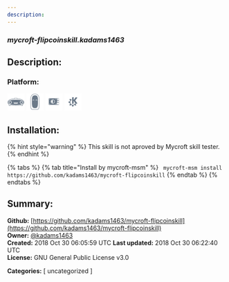 ```yaml
---
description: 
---
```


### _mycroft-flipcoinskill.kadams1463_  
## Description:  
  
  
  
### Platform:  
 ![Mark I](../.gitbook/assets/mark-1-icon.png)  ![Mark II](../.gitbook/assets/mark-2-icon.png)  ![Picroft](../.gitbook/assets/picroft-icon.png)  ![plasmoid](../.gitbook/assets/kde.png)   
## Installation:  
{% hint style="warning" %}
This skill is not aproved by Mycroft skill tester.
{% endhint %}
    
{% tabs %}
{% tab title="Install by mycroft-msm" %}
``` mycroft-msm install https://github.com/kadams1463/mycroft-flipcoinskill```
{% endtab %}
  {% endtabs %}
    
## Summary:  
**Github:** [https://github.com/kadams1463/mycroft-flipcoinskill](https://github.com/kadams1463/mycroft-flipcoinskill)  
**Owner:** [@kadams1463](https://github.com/kadams1463)  
**Created:** 2018 Oct 30 06:05:59 UTC  **Last updated:** 2018 Oct 30 06:22:40 UTC  
**License:** GNU General Public License v3.0  
  
**Categories:** [ uncategorized ]   
